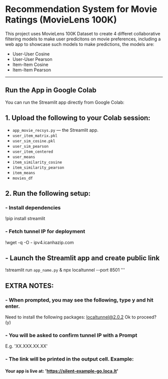 # Recommendation System for Movie Ratings (MovieLens 100K)

This project uses MovieLens 100K Dataset to create 4 differet collaborative filtering models to make user predicitons on movie preferences, including a web app to showcase such models to make predictions, the models are:

- User-User Cosine
- User-User Pearson
- Item-Item Cosine
- Item-Item Pearson


---

## Run the App in Google Colab

You can run the Streamlit app directly from Google Colab:

## 1. Upload the following to your Colab session:
- `app_movie_recsys.py` — the Streamlit app.
- `user_item_matrix.pkl`
- `user_sim_cosine.pkl`
- `user_sim_pearson`
- `user_item_centered`
- `user_means`
- `item_similarity_cosine`
- `item_similarity_pearson`
- `item_means`
- `movies_df`

## 2. Run the following setup:
### - Install dependencies
!pip install streamlit

### - Fetch tunnel IP for deployment
!wget -q -O - ipv4.icanhazip.com

## - Launch the Streamlit app and create public link
!streamlit run `app_name.py` & npx localtunnel --port 8501
'''

## EXTRA NOTES:
### - When prompted, you may see the following, type y and hit enter.

Need to install the following packages:
localtunnel@2.0.2
Ok to proceed? (y)

### - You will be asked to confirm tunnel IP with a Prompt
E.g. 'XX.XXX.XX.XX'


### - The link will be printed in the output cell. Example:
#### Your app is live at: 'https://silent-example-go.loca.lt'
